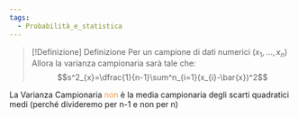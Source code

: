 ```yaml
---
tags:
  - Probabilità_e_statistica
---
```

>[!Definizione]  Definizione
>Per un campione di dati numerici $(x_{1},\dots,x_{n})$
>Allora la varianza campionaria sarà tale che:
>$$s^2_{x}=\dfrac{1}{n-1}\sum^n_{i=1}(x_{i}-\bar{x})^2$$

La Varianza Campionaria <font color="#f79646">non</font> è la media campionaria degli scarti quadratici medi (perché divideremo per n-1 e non per n)
